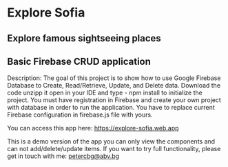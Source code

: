 # Explore Sofia
## Explore famous sightseeing places
## Basic Firebase CRUD application

Description: The goal of this project is to show how to use Google Firebase Database to Create, Read/Retrieve, Update, and Delete data. Download the code unzipp it open in your IDE and type - npm install to initialize the project. You must have registration in Firebase and create your own project with database in order to run the application. You have to replace current Firebase configuration in firebase.js file with yours.

You can access this app here: https://explore-sofia.web.app

This is a demo version of the app you can only view the components and can not add/delete/update items.
If you want to try full functionality, please get in touch with me: petercbg@abv.bg